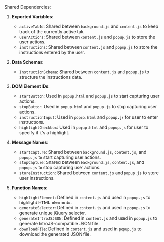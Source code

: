 Shared Dependencies:

1. **Exported Variables**: 
   - `activeTabId`: Shared between `background.js` and `content.js` to keep track of the currently active tab.
   - `userActions`: Shared between `content.js` and `popup.js` to store the user actions.
   - `instructions`: Shared between `content.js` and `popup.js` to store the instructions entered by the user.

2. **Data Schemas**: 
   - `InstructionSchema`: Shared between `content.js` and `popup.js` to structure the instructions data.

3. **DOM Element IDs**: 
   - `startButton`: Used in `popup.html` and `popup.js` to start capturing user actions.
   - `stopButton`: Used in `popup.html` and `popup.js` to stop capturing user actions.
   - `instructionInput`: Used in `popup.html` and `popup.js` for user to enter instructions.
   - `highlightCheckbox`: Used in `popup.html` and `popup.js` for user to specify if it's a highlight.

4. **Message Names**: 
   - `startCapture`: Shared between `background.js`, `content.js`, and `popup.js` to start capturing user actions.
   - `stopCapture`: Shared between `background.js`, `content.js`, and `popup.js` to stop capturing user actions.
   - `storeInstruction`: Shared between `content.js` and `popup.js` to store user instructions.

5. **Function Names**: 
   - `highlightElement`: Defined in `content.js` and used in `popup.js` to highlight HTML elements.
   - `generateSelector`: Defined in `content.js` and used in `popup.js` to generate unique jQuery selector.
   - `generateIntroJSJSON`: Defined in `content.js` and used in `popup.js` to generate IntroJS-compatible JSON file.
   - `downloadFile`: Defined in `content.js` and used in `popup.js` to download the generated JSON file.